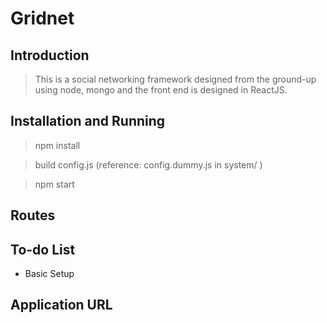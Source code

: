 # Gridnet

## Introduction

> This is a social networking framework designed from the ground-up using node, mongo and the front end is designed in ReactJS.

## Installation and Running

> npm install

> build config.js (reference: config.dummy.js in system/ )

> npm start

## Routes

## To-do List

* Basic Setup

## Application URL
